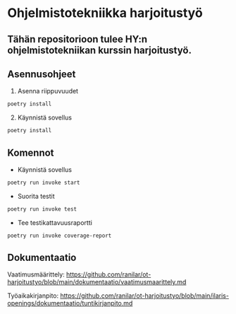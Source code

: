 # Ohjelmistotekniikka harjoitustyö

## Tähän repositorioon tulee HY:n ohjelmistotekniikan kurssin harjoitustyö.

## Asennusohjeet

1. Asenna riippuvuudet
```bash
poetry install
```
2. Käynnistä sovellus
```bash
poetry install
```

## Komennot

- Käynnistä sovellus
```bash
poetry run invoke start
```

- Suorita testit
```bash
poetry run invoke test
```

- Tee testikattavuusraportti
```bash
poetry run invoke coverage-report
```

## Dokumentaatio

Vaatimusmäärittely:  https://github.com/ranilar/ot-harjoitustyo/blob/main/dokumentaatio/vaatimusmaarittely.md

Työaikakirjanpito: https://github.com/ranilar/ot-harjoitustyo/blob/main/ilaris-openings/dokumentaatio/tuntikirjanpito.md

